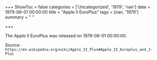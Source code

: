 +++
ShowToc = false
categories = ['Uncategorized', '1979', 'nan']
date = 1979-06-01 00:00:00
title = "Apple II EuroPlus"
tags = [nan, '1979']
summary = " "

+++

The Apple II EuroPlus was released on 1979-06-01 00:00:00.

Source: `https://en.wikipedia.org/wiki/Apple_II_Plus#Apple_II_Europlus_and_J-Plus`



